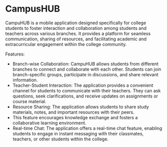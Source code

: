 # CampusHUB

CampuHUB is a mobile application designed specifically for college students to foster interaction 
and collaboration among students and teachers across various branches. 
It provides a platform for seamless communication, sharing of resources, and
facilitating academic and extracurricular engagement within the college community.

Features:
- Branch-wise Collaboration:
  CampuHUB allows students from different branches to connect and collaborate with each other. Students can join branch-specific groups, participate in discussions, and share relevant information.
- Teacher-Student Interaction: The application provides a convenient channel for students to communicate with their teachers.
  They can ask questions, seek clarifications, and receive updates on assignments or course material.
- Resource Sharing: The application allows students to share study materials, notes, and important resources with their peers.
- This feature encourages knowledge exchange and fosters a collaborative learning environment.
- Real-time Chat: The application offers a real-time chat feature, enabling students to engage in instant messaging with their classmates,
  teachers, or other students within the college.

